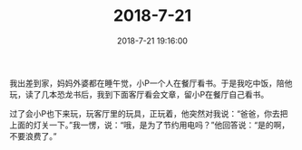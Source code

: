 ﻿---
title: "2018-7-21"
date: 2018-7-21 19:16:00
tags: 文字
categories: 爸爸
---
我出差到家，妈妈外婆都在睡午觉，小P一个人在餐厅看书。于是我吃中饭，陪他玩，读了几本恐龙书后，我到下面客厅看会文章，留小P在餐厅自己看书。

过了会小P也下来玩，玩客厅里的玩具，正玩着，他突然对我说：“爸爸，你去把上面的灯关一下。”我一愣，说：“哦，是为了节约用电吗？”他回答说：“是的啊，不要浪费了。”